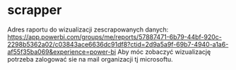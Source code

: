 # scrapper

Adres raportu do wizualizacji zescrapowanych danych:
https://app.powerbi.com/groups/me/reports/57887471-6b79-44bf-920c-2298b5362a02/c03843ace6636dc91df8?ctid=2d9a5a9f-69b7-4940-a1a6-af55f35ba069&experience=power-bi
Aby móc zobaczyć wizualizację potrzeba zalogować sie na mail organizacji tj microsoftu.
